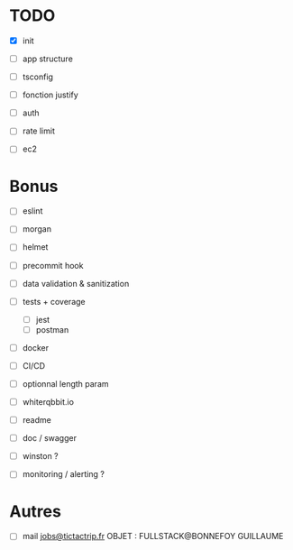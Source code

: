 # TODO

- [x] init
- [ ] app structure
- [ ] tsconfig
- [ ] fonction justify
- [ ] auth
- [ ] rate limit
- [ ] ec2


# Bonus

- [ ] eslint
- [ ] morgan
- [ ] helmet
- [ ] precommit hook
- [ ] data validation & sanitization
- [ ] tests + coverage
    - [ ] jest
    - [ ] postman
- [ ] docker
- [ ] CI/CD
- [ ] optionnal length param
- [ ] whiterqbbit.io
- [ ] readme
- [ ] doc / swagger
- [ ] winston ?
- [ ] monitoring / alerting ?


# Autres

- [ ] mail jobs@tictactrip.fr    OBJET : FULLSTACK@BONNEFOY GUILLAUME